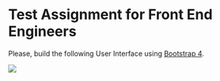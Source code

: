 # Test Assignment for Front End Engineers

Please, build the following User Interface using [Bootstrap 4](https://getbootstrap.com/).

![](https://raw.githubusercontent.com/elevatedwebapps/hiring-frontend-test/master/specs/dashboard.png)
